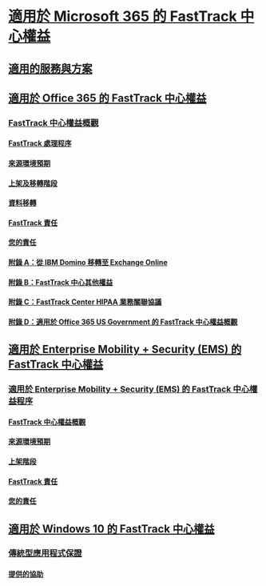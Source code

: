 # [適用於 Microsoft 365 的 FastTrack 中心權益](M365-fasttrack-benefit-overview.md)
## [適用的服務與方案](M365-eligible-services-and-plans.md)
## [適用於 Office 365 的 FastTrack 中心權益](O365-fasttrack-benefit-for-office-365.md)
### [FastTrack 中心權益概觀](O365-fasttrack-benefit-overview.md)
#### [FastTrack 處理程序](O365-fasttrack-process.md)
#### [來源環境預期](O365-source-environment-expectations.md)
#### [上架及移轉階段](O365-onboarding-and-migration.md)
#### [資料移轉](O365-data-migration.md)
#### [FastTrack 責任](O365-fasttrack-responsibilities.md)
#### [您的責任](O365-your-responsibilities.md)
#### [附錄 A：從 IBM Domino 移轉至 Exchange Online](O365-from-ibm-domino-to-exchange-online.md)
#### [附錄 B：FastTrack 中心其他權益](O365-fasttrack-additional-benefits.md)
#### [附錄 C：FastTrack Center HIPAA 業務關聯協議](O365-hipaa-business-associate-agreement.md)
#### [附錄 D：適用於 Office 365 US Government 的 FastTrack 中心權益概觀](US-Gov-appendix-overview.md)
## [適用於 Enterprise Mobility + Security (EMS) 的 FastTrack 中心權益](EMS-fasttrack-benefit-for-EMS.md)
### [適用於 Enterprise Mobility + Security (EMS) 的 FastTrack 中心權益程序](EMS-fasttrack-process.md)
#### [FastTrack 中心權益概觀](EMS-fasttrack-benefit-overview.md)
#### [來源環境預期](EMS-source-environment-expectations.md)
#### [上架階段](EMS-onboarding-phases.md)
#### [FastTrack 責任](EMS-fasttrack-responsibilities.md)
#### [您的責任](EMS-your-responsibilities.md)
## [適用於 Windows 10 的 FastTrack 中心權益](Win-10-fasttrack-benefit-for-Windows-10.md)
### [傳統型應用程式保證](Win-10-desktop-app-assure.md)
#### [提供的協助](Win-10-daa-assistance-offered.md)